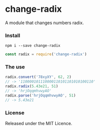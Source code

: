 # change-radix

A module that changes numbers radix.

### Install

`npm i --save change-radix`

```javascript
const radix = require('change-radix')
```

### The use

```javascript
radix.convert('78xyXY', 62, 2)
// -> '110000101110000110101101010100110'
radix.radix(5.43e21, 51)
// -> 'hrjOqqmhvwyAO'
radix.parse('hrjOqqmhvwyAO', 51)
// -> 5.43e21
```

### License

Released under the MIT Licence.
